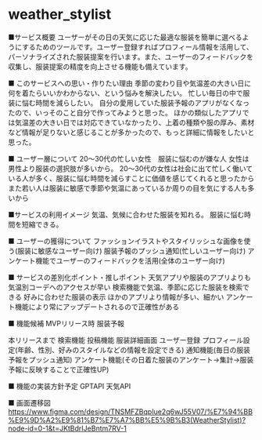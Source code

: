 # weather_stylist

■サービス概要
ユーザーがその日の天気に応じた最適な服装を簡単に選べるようにするためのツールです。ユーザー登録すればプロフィール情報を活用して、パーソナライズされた服装提案を行います。また、ユーザーのフィードバックを収集し、服装提案の精度を向上させる機能も備えています。


■ このサービスへの思い・作りたい理由
季節の変わり目や気温差の大きい日に何を着たらいいかわからない、という悩みを解決したい。
忙しい毎日の中で服装に悩む時間を減らしたい。
自分の愛用していた服装予報のアプリがなくなったので、いっそのこと自分で作ってみようと思った。
ほかの類似したアプリでは気温差の大きい日では対応できていなかったり、上着の種類や服の厚み、素材など情報が足りないと感じることが多かったので、もっと詳細に情報をしたいと思った。


■ ユーザー層について
20～30代の忙しい女性　服装に悩むのが嫌な人
女性は男性より服装の選択肢が多いから。
20～30代の女性は社会に出て忙しく働いている人が多く、服装に悩む時間を減らすことに価値を感じてくれると思ったから
また若い人は服装に敏感で季節や気温にあっているか周りの目を気にする人も多いから


■サービスの利用イメージ
気温、気候に合わせた服装を知れる。
服装に悩む時間を短縮できる。



■ ユーザーの獲得について
ファッションイラストやスタイリッシュな画像を使う(服装に敏感なユーザー向け)
服装予報のプッシュ通知(忙しいユーザー向け)
アンケート機能でユーザーのフィードバックを活用(全体のユーザー向け)



■ サービスの差別化ポイント・推しポイント
天気アプリや服装のアプリよりも気温別コーデへのアクセスが早い
検索機能で気温、季節に応じた服装を検索できる
好みに合わせた服装の表示
ほかのアプリより情報が多い、細かい
アンケート機能により常にアップデートされるので正確性がある



■ 機能候補
MVPリリース時
服装予報

本リリースまで
検索機能
投稿機能
服装詳細画面
ユーザー登録
プロフィール設定(年齢、性別、好みのスタイルなどの情報を設定できる)
通知機能(毎日の服装予報をプッシュ通知)
アンケート機能(その日着た服装のアンケート→集計→服装予報に反映することで正確性UP)



■ 機能の実装方針予定
GPTAPI
天気API


■ 画面遷移図
https://www.figma.com/design/TNSMFZBqpIue2q6wJ55V07/%E7%94%BB%E9%9D%A2%E9%81%B7%E7%A7%BB%E5%9B%B3(WeatherStylist)?node-id=0-1&t=JKtBdrIJeBntm7RV-1